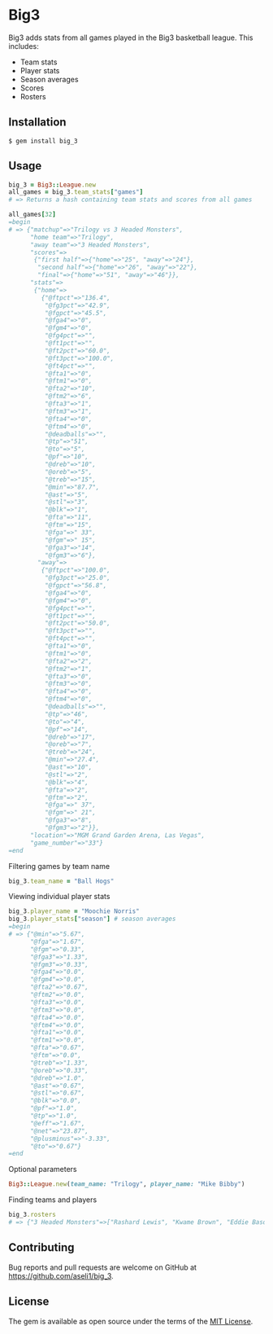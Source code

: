 # Big3

Big3 adds stats from all games played in the Big3 basketball league.  This includes:

* Team stats
* Player stats
* Season averages
* Scores
* Rosters


## Installation

    $ gem install big_3

## Usage

```ruby
big_3 = Big3::League.new
all_games = big_3.team_stats["games"]
# => Returns a hash containing team stats and scores from all games

all_games[32]
=begin
# => {"matchup"=>"Trilogy vs 3 Headed Monsters",
	  "home team"=>"Trilogy",
	  "away team"=>"3 Headed Monsters",
	  "scores"=>
	   {"first half"=>{"home"=>"25", "away"=>"24"},
	    "second half"=>{"home"=>"26", "away"=>"22"},
	    "final"=>{"home"=>"51", "away"=>"46"}},
	  "stats"=>
	   {"home"=>
	     {"@ftpct"=>"136.4",
	      "@fg3pct"=>"42.9",
	      "@fgpct"=>"45.5",
	      "@fga4"=>"0",
	      "@fgm4"=>"0",
	      "@fg4pct"=>"",
	      "@ft1pct"=>"",
	      "@ft2pct"=>"60.0",
	      "@ft3pct"=>"100.0",
	      "@ft4pct"=>"",
	      "@fta1"=>"0",
	      "@ftm1"=>"0",
	      "@fta2"=>"10",
	      "@ftm2"=>"6",
	      "@fta3"=>"1",
	      "@ftm3"=>"1",
	      "@fta4"=>"0",
	      "@ftm4"=>"0",
	      "@deadballs"=>"",
	      "@tp"=>"51",
	      "@to"=>"5",
	      "@pf"=>"10",
	      "@dreb"=>"10",
	      "@oreb"=>"5",
	      "@treb"=>"15",
	      "@min"=>"87.7",
	      "@ast"=>"5",
	      "@stl"=>"3",
	      "@blk"=>"1",
	      "@fta"=>"11",
	      "@ftm"=>"15",
	      "@fga"=>" 33",
	      "@fgm"=>" 15",
	      "@fga3"=>"14",
	      "@fgm3"=>"6"},
	    "away"=>
	     {"@ftpct"=>"100.0",
	      "@fg3pct"=>"25.0",
	      "@fgpct"=>"56.8",
	      "@fga4"=>"0",
	      "@fgm4"=>"0",
	      "@fg4pct"=>"",
	      "@ft1pct"=>"",
	      "@ft2pct"=>"50.0",
	      "@ft3pct"=>"",
	      "@ft4pct"=>"",
	      "@fta1"=>"0",
	      "@ftm1"=>"0",
	      "@fta2"=>"2",
	      "@ftm2"=>"1",
	      "@fta3"=>"0",
	      "@ftm3"=>"0",
	      "@fta4"=>"0",
	      "@ftm4"=>"0",
	      "@deadballs"=>"",
	      "@tp"=>"46",
	      "@to"=>"4",
	      "@pf"=>"14",
	      "@dreb"=>"17",
	      "@oreb"=>"7",
	      "@treb"=>"24",
	      "@min"=>"27.4",
	      "@ast"=>"10",
	      "@stl"=>"2",
	      "@blk"=>"4",
	      "@fta"=>"2",
	      "@ftm"=>"2",
	      "@fga"=>" 37",
	      "@fgm"=>" 21",
	      "@fga3"=>"8",
	      "@fgm3"=>"2"}},
	  "location"=>"MGM Grand Garden Arena, Las Vegas",
	  "game_number"=>"33"}
=end
```

Filtering games by team name

```ruby
big_3.team_name = "Ball Hogs"
```

Viewing individual player stats

```ruby
big_3.player_name = "Moochie Norris"
big_3.player_stats["season"] # season averages
=begin
# => {"@min"=>"5.67",
	  "@fga"=>"1.67",
	  "@fgm"=>"0.33",
	  "@fga3"=>"1.33",
	  "@fgm3"=>"0.33",
	  "@fga4"=>"0.0",
	  "@fgm4"=>"0.0",
	  "@fta2"=>"0.67",
	  "@ftm2"=>"0.0",
	  "@fta3"=>"0.0",
	  "@ftm3"=>"0.0",
	  "@fta4"=>"0.0",
	  "@ftm4"=>"0.0",
	  "@fta1"=>"0.0",
	  "@ftm1"=>"0.0",
	  "@fta"=>"0.67",
	  "@ftm"=>"0.0",
	  "@treb"=>"1.33",
	  "@oreb"=>"0.33",
	  "@dreb"=>"1.0",
	  "@ast"=>"0.67",
	  "@stl"=>"0.67",
	  "@blk"=>"0.0",
	  "@pf"=>"1.0",
	  "@tp"=>"1.0",
	  "@eff"=>"1.67",
	  "@net"=>"23.87",
	  "@plusminus"=>"-3.33",
	  "@to"=>"0.67"}
=end
```

Optional parameters

```ruby
Big3::League.new(team_name: "Trilogy", player_name: "Mike Bibby")
```

Finding teams and players

```ruby
big_3.rosters
# => {"3 Headed Monsters"=>["Rashard Lewis", "Kwame Brown", "Eddie Basden", "Hakim Warrick", "Mahmoud Abdul-Rauf", "Jason Williams", "Kareem Rush"], .etc}
```

## Contributing

Bug reports and pull requests are welcome on GitHub at https://github.com/aseli1/big_3.

## License

The gem is available as open source under the terms of the [MIT License](http://opensource.org/licenses/MIT).
